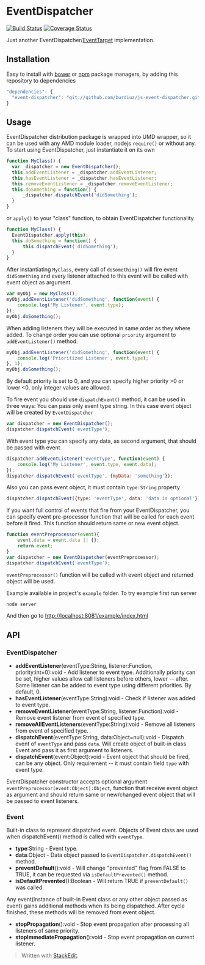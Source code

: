 # EventDispatcher

[![Build Status](https://travis-ci.org/burdiuz/js-event-dispatcher.svg?branch=master)](https://travis-ci.org/burdiuz/js-event-dispatcher)
[![Coverage Status](https://coveralls.io/repos/github/burdiuz/js-event-dispatcher/badge.svg?branch=master)](https://coveralls.io/github/burdiuz/js-event-dispatcher?branch=master)

Just another EventDispatcher/[EventTarget](https://developer.mozilla.org/en-US/docs/Web/API/EventTarget) implementation.

## Installation
Easy to install with [bower](http://bower.io/) or [npm](https://www.npmjs.com/) package managers, by adding this repository to dependencies
```javascript
"dependencies": {
  "event-dispatcher": "git://github.com/burdiuz/js-event-dispatcher.git"
}
```

## Usage

EventDispatcher distribution package is wrapped into UMD wrapper, so it can be used with any AMD module loader, nodejs `require()` or without any.
To start using EventDispatcher, just instantiate it on its own
```javascript
function MyClass() {
  var _dispatcher = new EventDispatcher();
  this.addEventListener = _dispatcher.addEventListener;
  this.hasEventListener = _dispatcher.hasEventListener;
  this.removeEventListener = _dispatcher.removeEventListener;
  this.doSomething = function() {
	  _dispatcher.dispatchEvent('didSomething');
  }
}
```
or `apply()` to your "class" function, to obtain EventDispatcher functionality
```javascript 
function MyClass() {
  EventDispatcher.apply(this);
  this.doSomething = function() {
	  this.dispatchEvent('didSomething');
  }
}
```
After instantiating `MyClass`, every call of `doSomething()` will fire event `didSomething` and every listener attached to this event will be called with event object as argument.
```javascript
var myObj = new MyClass();
myObj.addEventListener('didSomething', function(event) {
	console.log('My Listener', event.type);
});
myObj.doSomething();
```
When adding listeners they will be executed in same order as they where added. To change order you can use optional `priority` argument to `addEventListener()` method.
```javascript
myObj.addEventListener('didSomething', function(event) {
	console.log('Prioritized Listener', event.type);
}, 1);
myObj.doSomething();
```
By default priority is set to 0, and you can specify higher priority >0 or lower <0, only integer values are allowed.

To fire event you should use `dispatchEvent()` method, it can be used in three ways:
You can pass only event type string. In this case event object will be created by `EventDispatcher`
```javascript
var dispatcher = new EventDispatcher();
dispatcher.dispatchEvent('eventType');
```
With event type you can specify any data, as second argument, that should be passed with event
```javascript
dispatcher.addEventListener('eventType', function(event) {
	console.log('My Listener', event.type, event.data);
});
dispatcher.dispatchEvent('eventType', {myData: 'something'});
```
Also you can pass event object, it must contain `type:String` property
```javascript
dispatcher.dispatchEvent({type: 'eventType', data: 'data is optional'});
```

If you want full control of events that fire from your EventDispatcher, you can specify event pre-processor function that will be called for each event before it fired. This function should return same or new event object.
```javascript
function eventPreprocessor(event){
	event.data = event.data || {};
	return event;
}
var dispatcher = new EventDispatcher(eventPreprocessor);
dispatcher.dispatchEvent('eventType');
```
`eventPreprocessor()` function will be called with event object and returned object will be used.  
  
Example available in project's `example` folder. To try example first run server
```javascript
node server
```
And then go to [http://localhost:8081/example/index.html](http://localhost:8081/example/index.html)
  
## API

### EventDispatcher
* **addEventListener**(eventType:String, listener:Function, priority:int=0):void - Add listener to event type. Additionally priority can be set, higher values allow call listeners before others, lower -- after. Same listener can be added to event type using different priorities. By default, 0. 
* **hasEventListener**(eventType:String):void - Check if listener was added to event type. 
* **removeEventListener**(eventType:String, listener:Function):void - Remove event listener from event of specified type.
* **removeAllEventListeners**(eventType:String):void - Remove all listeners from event of specified type.
* **dispatchEvent**(eventType:String, data:Object=null):void - Dispatch event of `eventType` and pass `data`. Will create object of built-in class Event and pass it as first argument  to listeners.
* **dispatchEvent**(event:Object):void - Event object that should be fired, can be any object. Only requirement -- it must contain field `type` with event type.

EventDispatcher constructor accepts optional argument `eventPreprocessor(event:Object):Object`, function that receive event object as argument and should return same or new/changed event object that will be passed to event listeners.    

### Event
Built-in class to represent dispatched event.
Objects of Event class are used when dispatchEvent() method is called with `eventType`. 
* **type**:String - Event type.
* **data**:Object - Data object passed to `EventDispatcher.dispatchEvent()` method.
* **preventDefault**():void - Will change "prevented" flag from FALSE to TRUE, it can be requested via `isDefaultPrevented()` method.
* **isDefaultPrevented**():Boolean - Will return TRUE if `preventDefault()` was called.

Any event(instance of built-in Event class or any other object passed as event) gains additional methods when its being dispatched. After cycle finished, these methods will be removed from event object.
* **stopPropagation**():void - Stop event propagation after processing all listeners of same priority.
* **stopImmediatePropagation**():void - Stop event propagation on current listener.  
  
  
> Written with [StackEdit](https://stackedit.io/).